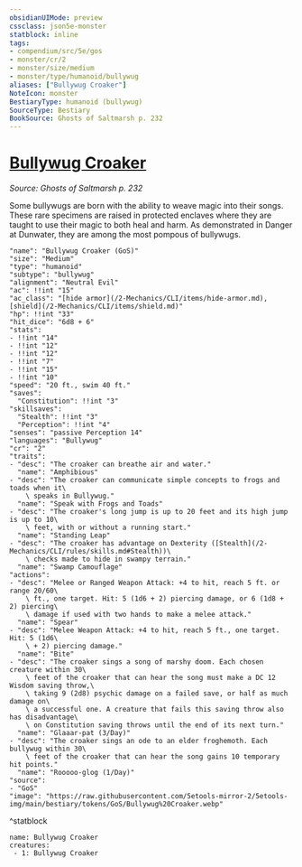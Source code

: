 ```yaml
---
obsidianUIMode: preview
cssclass: json5e-monster
statblock: inline
tags:
- compendium/src/5e/gos
- monster/cr/2
- monster/size/medium
- monster/type/humanoid/bullywug
aliases: ["Bullywug Croaker"]
NoteIcon: monster
BestiaryType: humanoid (bullywug)
SourceType: Bestiary
BookSource: Ghosts of Saltmarsh p. 232
---
```

# [Bullywug Croaker](2-Mechanics\CLI\bestiary\humanoid/bullywug-croaker-gos.md)
*Source: Ghosts of Saltmarsh p. 232*  

Some bullywugs are born with the ability to weave magic into their songs. These rare specimens are raised in protected enclaves where they are taught to use their magic to both heal and harm. As demonstrated in Danger at Dunwater, they are among the most pompous of bullywugs.

```statblock
"name": "Bullywug Croaker (GoS)"
"size": "Medium"
"type": "humanoid"
"subtype": "bullywug"
"alignment": "Neutral Evil"
"ac": !!int "15"
"ac_class": "[hide armor](/2-Mechanics/CLI/items/hide-armor.md), [shield](/2-Mechanics/CLI/items/shield.md)"
"hp": !!int "33"
"hit_dice": "6d8 + 6"
"stats":
- !!int "14"
- !!int "12"
- !!int "12"
- !!int "7"
- !!int "15"
- !!int "10"
"speed": "20 ft., swim 40 ft."
"saves":
  "Constitution": !!int "3"
"skillsaves":
  "Stealth": !!int "3"
  "Perception": !!int "4"
"senses": "passive Perception 14"
"languages": "Bullywug"
"cr": "2"
"traits":
- "desc": "The croaker can breathe air and water."
  "name": "Amphibious"
- "desc": "The croaker can communicate simple concepts to frogs and toads when it\
    \ speaks in Bullywug."
  "name": "Speak with Frogs and Toads"
- "desc": "The croaker's long jump is up to 20 feet and its high jump is up to 10\
    \ feet, with or without a running start."
  "name": "Standing Leap"
- "desc": "The croaker has advantage on Dexterity ([Stealth](/2-Mechanics/CLI/rules/skills.md#Stealth))\
    \ checks made to hide in swampy terrain."
  "name": "Swamp Camouflage"
"actions":
- "desc": "Melee or Ranged Weapon Attack: +4 to hit, reach 5 ft. or range 20/60\
    \ ft., one target. Hit: 5 (1d6 + 2) piercing damage, or 6 (1d8 + 2) piercing\
    \ damage if used with two hands to make a melee attack."
  "name": "Spear"
- "desc": "Melee Weapon Attack: +4 to hit, reach 5 ft., one target. Hit: 5 (1d6\
    \ + 2) piercing damage."
  "name": "Bite"
- "desc": "The croaker sings a song of marshy doom. Each chosen creature within 30\
    \ feet of the croaker that can hear the song must make a DC 12 Wisdom saving throw,\
    \ taking 9 (2d8) psychic damage on a failed save, or half as much damage on\
    \ a successful one. A creature that fails this saving throw also has disadvantage\
    \ on Constitution saving throws until the end of its next turn."
  "name": "Glaaar-pat (3/Day)"
- "desc": "The croaker sings an ode to an elder froghemoth. Each bullywug within 30\
    \ feet of the croaker that can hear the song gains 10 temporary hit points."
  "name": "Rooooo-glog (1/Day)"
"source":
- "GoS"
"image": "https://raw.githubusercontent.com/5etools-mirror-2/5etools-img/main/bestiary/tokens/GoS/Bullywug%20Croaker.webp"
```
^statblock

```encounter-table
name: Bullywug Croaker
creatures:
 - 1: Bullywug Croaker
```